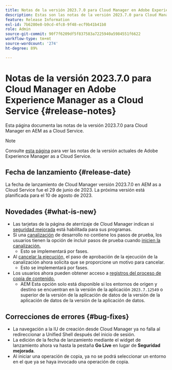 ```yaml
---
title: Notas de la versión 2023.7.0 para Cloud Manager en Adobe Experience Manager as a Cloud Service
description: Estas son las notas de la versión 2023.7.0 para Cloud Manager en AEM as a Cloud Service.
feature: Release Information
exl-id: 7b6280e8-b9cd-4fc8-9f48-ecf9b41b41b8
role: Admin
source-git-commit: 90f7f6209df5f837583a7225940a5984551f6622
workflow-type: tm+mt
source-wordcount: '274'
ht-degree: 89%

---
```


# Notas de la versión 2023.7.0 para Cloud Manager en Adobe Experience Manager as a Cloud Service {#release-notes}

Esta página documenta las notas de la versión 2023.7.0 para Cloud Manager en AEM as a Cloud Service.

>[!NOTE]
>
>Consulte [esta página](/help/release-notes/release-notes-cloud/release-notes-current.md) para ver las notas de la versión actuales de Adobe Experience Manager as a Cloud Service.

## Fecha de lanzamiento {#release-date}

La fecha de lanzamiento de Cloud Manager versión 2023.7.0 en AEM as a Cloud Service fue el 29 de junio de 2023. La próxima versión está planificada para el 10 de agosto de 2023.

## Novedades {#what-is-new}

* Las tarjetas de la página de aterrizaje de Cloud Manager indican si [seguridad mejorada](/help/implementing/cloud-manager/getting-access-to-aem-in-cloud/creating-production-programs.md) está habilitada para sus programas.
* Si una [canalización](/help/implementing/cloud-manager/configuring-pipelines/introduction-ci-cd-pipelines.md) de desarrollo no contiene los pasos de prueba, los usuarios tienen la opción de incluir pasos de prueba cuando [inicien la canalización.](/help/implementing/cloud-manager/configuring-pipelines/managing-pipelines.md#running-pipelines)
   * Esto se implementará por fases.
* Al [cancelar la ejecución,](/help/implementing/cloud-manager/configuring-pipelines/managing-pipelines.md#view-details) el paso de aprobación de la ejecución de la canalización ahora solicita que se proporcione un motivo para cancelar.
   * Esto se implementará por fases.
* Los usuarios ahora pueden obtener acceso a [registros del proceso de copia de contenido.](/help/implementing/developing/tools/content-copy.md#accessing-logs)
   * AEM Esta opción solo está disponible si los entornos de origen y destino se encuentran en la versión de la aplicación `2023.7.12549` o superior de la versión de la aplicación de datos de la versión de la aplicación de datos de la versión de la aplicación de datos.

## Correcciones de errores {#bug-fixes}

* La navegación a la IU de creación desde Cloud Manager ya no falla al redireccionar a Unified Shell después del inicio de sesión.
* La edición de la fecha de lanzamiento mediante el widget de lanzamiento ahora va hasta la pestaña **Go Live** en lugar de **Seguridad mejorada**.
* Al iniciar una operación de copia, ya no se podrá seleccionar un entorno en el que ya se haya invocado una operación de copia.
